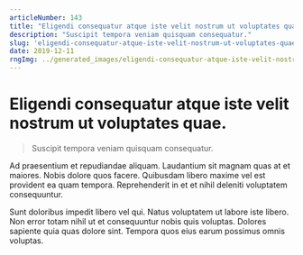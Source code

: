 ```yaml
---
articleNumber: 143
title: "Eligendi consequatur atque iste velit nostrum ut voluptates quae."
description: "Suscipit tempora veniam quisquam consequatur."
slug: 'eligendi-consequatur-atque-iste-velit-nostrum-ut-voluptates-quae.'
date: 2019-12-11
rngImg: ../generated_images/eligendi-consequatur-atque-iste-velit-nostrum-ut-voluptates-quae..jpg
---
```


# Eligendi consequatur atque iste velit nostrum ut voluptates quae.

> Suscipit tempora veniam quisquam consequatur.

Ad praesentium et repudiandae aliquam. Laudantium sit magnam quas at et maiores. Nobis dolore quos facere. Quibusdam libero maxime vel est provident ea quam tempora. Reprehenderit in et et nihil deleniti voluptatem consequuntur.
 Sunt doloribus impedit libero vel qui. Natus voluptatem ut labore iste libero. Non error totam nihil ut et consequuntur nobis quis voluptas. Dolores sapiente quia quas dolore sint. Tempora quos eius earum possimus omnis voluptas.
